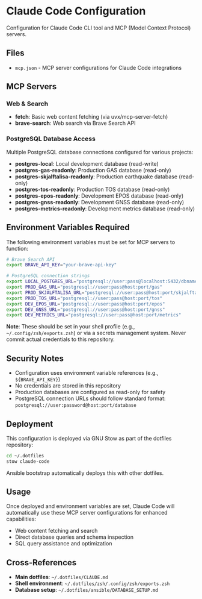 # Claude Code Configuration

Configuration for Claude Code CLI tool and MCP (Model Context Protocol) servers.

## Files

- `mcp.json` - MCP server configurations for Claude Code integrations

## MCP Servers

### Web & Search
- **fetch**: Basic web content fetching (via uvx/mcp-server-fetch)
- **brave-search**: Web search via Brave Search API

### PostgreSQL Database Access

Multiple PostgreSQL database connections configured for various projects:

- **postgres-local**: Local development database (read-write)
- **postgres-gas-readonly**: Production GAS database (read-only)
- **postgres-skjalftalisa-readonly**: Production earthquake database (read-only)
- **postgres-tos-readonly**: Production TOS database (read-only)
- **postgres-epos-readonly**: Development EPOS database (read-only)
- **postgres-gnss-readonly**: Development GNSS database (read-only)
- **postgres-metrics-readonly**: Development metrics database (read-only)

## Environment Variables Required

The following environment variables must be set for MCP servers to function:

```bash
# Brave Search API
export BRAVE_API_KEY="your-brave-api-key"

# PostgreSQL connection strings
export LOCAL_POSTGRES_URL="postgresql://user:pass@localhost:5432/dbname"
export PROD_GAS_URL="postgresql://user:pass@host:port/gas"
export PROD_SKJALFTALISA_URL="postgresql://user:pass@host:port/skjalftalisa"
export PROD_TOS_URL="postgresql://user:pass@host:port/tos"
export DEV_EPOS_URL="postgresql://user:pass@host:port/epos"
export DEV_GNSS_URL="postgresql://user:pass@host:port/gnss"
export DEV_METRICS_URL="postgresql://user:pass@host:port/metrics"
```

**Note**: These should be set in your shell profile (e.g., `~/.config/zsh/exports.zsh`) or via a secrets management system. Never commit actual credentials to this repository.

## Security Notes

- Configuration uses environment variable references (e.g., `${BRAVE_API_KEY}`)
- No credentials are stored in this repository
- Production databases are configured as read-only for safety
- PostgreSQL connection URLs should follow standard format: `postgresql://user:password@host:port/database`

## Deployment

This configuration is deployed via GNU Stow as part of the dotfiles repository:

```bash
cd ~/.dotfiles
stow claude-code
```

Ansible bootstrap automatically deploys this with other dotfiles.

## Usage

Once deployed and environment variables are set, Claude Code will automatically use these MCP server configurations for enhanced capabilities:

- Web content fetching and search
- Direct database queries and schema inspection
- SQL query assistance and optimization

## Cross-References

- **Main dotfiles**: `~/.dotfiles/CLAUDE.md`
- **Shell environment**: `~/.dotfiles/zsh/.config/zsh/exports.zsh`
- **Database setup**: `~/.dotfiles/ansible/DATABASE_SETUP.md`
